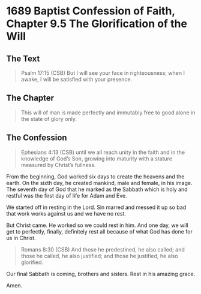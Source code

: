 # 1689 Baptist Confession of Faith, Chapter 9.5 The Glorification of the Will

## The Text

>Psalm 17:15 (CSB) But I will see your face in righteousness; when I awake, I will be satisfied with your presence.

## The Chapter

>This will of man is made perfectly and immutably free to good alone in the state of glory only.

## The Confession

>Ephesians 4:13 (CSB) until we all reach unity in the faith and in the knowledge of God’s Son, growing into maturity with a stature measured by Christ’s fullness.

From the beginning, God worked six days to create the heavens and the earth. On the sixth day, he created mankind, male and female, in his image. The seventh day of God that he marked as the Sabbath which is holy and restful was the first day of life for Adam and Eve. 

We started off in resting in the Lord. Sin marred and messed it up so bad that work works against us and we have no rest.

But Christ came. He worked so we could rest in him. And one day, we will get to perfectly, finally, definitely rest all because of what God has done for us in Christ.

>Romans 8:30 (CSB) And those he predestined, he also called; and those he called, he also justified; and those he justified, he also glorified.

Our final Sabbath is coming, brothers and sisters. Rest in his amazing grace.

Amen.

